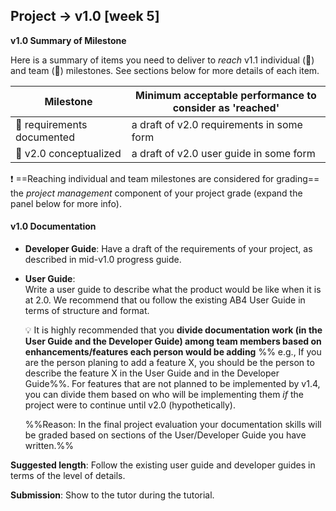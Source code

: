 <div id="title">

## Project → v1.0 [week 5]
</div>
<div id="body"> 

**v1.0 Summary of Milestone**

Here is a summary of items you need to deliver to _reach_ v1.1 individual (:bust_in_silhouette:) and team (:busts_in_silhouette:) milestones. See sections below for more details of each item. 

Milestone | Minimum acceptable performance to consider as 'reached'
--------- | -------------------------------------------------------
:busts_in_silhouette: requirements documented | a draft of v2.0 requirements in some form
:busts_in_silhouette: v2.0 conceptualized | a draft of v2.0 user guide in some form

:exclamation: ==Reaching individual and team milestones are considered for grading== the _project management_ component of your project grade (expand the panel below for more info).

<panel type="seamless" header="%%Admin {{ icon_embedding }} Project Assessment → Project Management%%">
  <include src="project-assessment.md#project-management-grading" />
</panel>


#### v1.0 Documentation

* **Developer Guide**:
  Have a draft of the requirements of your project, as described in mid-v1.0 progress guide.
  
* **User Guide**:  
  Write a user guide to describe what the product would be like when it is at 2.0.  We recommend that ou follow the existing <tooltip content="AddressBook-Level4">AB4</tooltip> User Guide in terms of structure and format.

  <tip-box> 
  
  :bulb: It is highly recommended that you **divide documentation work (in the User Guide and the Developer Guide) among team members based on enhancements/features each person would be adding** %%&nbsp;e.g., If you are the person planing to add a feature X, you should be the person to describe the feature X in the User Guide and in the Developer Guide%%. For features that are not planned to be implemented by v1.4, you can divide them based on who will be implementing them _if_ the project were to continue until v2.0 (hypothetically).
  
  %%Reason: In the final project evaluation your documentation skills will be graded based on sections of the User/Developer Guide you have written.%%
    
  </tip-box>


**Suggested length**: Follow the existing user guide and developer guides in terms of the level of details.

**Submission**: Show to the tutor during the tutorial.

</div>